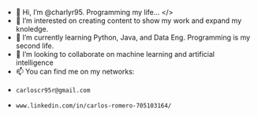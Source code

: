 - 👋 Hi, I’m @charlyr95. Programming my life... </>
- 👀 I’m interested on creating content to show my work and expand my knoledge.
- 🌱 I’m currently learning Python, Java, and Data Eng. Programming is my second life.
- 💞️ I’m looking to collaborate on machine learning and artificial intelligence
- 📫 You can find me on my networks: 
-     carloscr95r@gmail.com
-     www.linkedin.com/in/carlos-romero-705103164/

<!---
charlyr95/charlyr95 is a ✨ special ✨ repository because its `README.md` (this file) appears on your GitHub profile.
You can click the Preview link to take a look at your changes.
--->
